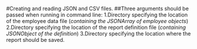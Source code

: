 #Creating and reading JSON and CSV files.
##Three arguments should be passed when running in command line:
1.Directory specifying the location of the employee data file (*containing the JSONArray of employee objects*)
2.Directory specifying the location of the report definition file (*containing JSONObject of the definition*)
3.Directory specifying the location where the report should be saved.
